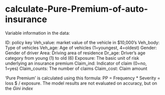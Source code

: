 # calculate-Pure-Premium-of-auto-insurance
Variable information in the data:

ID: policy key
Veh_value: market value of the vehicle in $10,000’s
Veh_body: Type of vehicles
Veh_age: Age of vehicles (1=youngest, 4=oldest)
Gender: Gender of driver
Area: Driving area of residence
Dr_age: Driver’s age category from young (1) to old (6)
Exposure: The basic unit of risk underlying an insurance premium
Claim_ind: Indicator of claim (0=no, 1=yes)
Claim_counts: The number of claims
Claim_cost: Claim amount

‘Pure Premium’ is calculated using this formula:  PP = Frequency * Severity = loss $ / exposure.
The model results are not evaluated on accuracy, but on the *Gini index*
